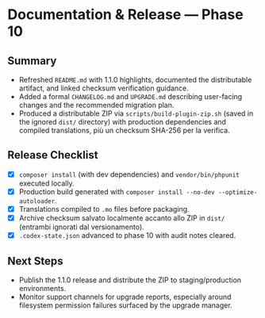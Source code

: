 # Documentation & Release — Phase 10

## Summary
- Refreshed `README.md` with 1.1.0 highlights, documented the distributable artifact, and linked checksum verification guidance.
- Added a formal `CHANGELOG.md` and `UPGRADE.md` describing user-facing changes and the recommended migration plan.
- Produced a distributable ZIP via `scripts/build-plugin-zip.sh` (saved in the ignored `dist/` directory) with production dependencies and compiled translations, più un checksum SHA-256 per la verifica.

## Release Checklist
- [x] `composer install` (with dev dependencies) and `vendor/bin/phpunit` executed locally.
- [x] Production build generated with `composer install --no-dev --optimize-autoloader`.
- [x] Translations compiled to `.mo` files before packaging.
- [x] Archive checksum salvato localmente accanto allo ZIP in `dist/` (entrambi ignorati dal versionamento).
- [x] `.codex-state.json` advanced to phase 10 with audit notes cleared.

## Next Steps
- Publish the 1.1.0 release and distribute the ZIP to staging/production environments.
- Monitor support channels for upgrade reports, especially around filesystem permission failures surfaced by the upgrade manager.
